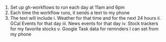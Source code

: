 1. Set up gh-workflows to run each day at 11am and 6pm
2. Each time the workflow runs, it sends a text to my phone
3. The text will include
   i. Weather for that time and for the next 24 hours
  ii. GCal Events for that day
 iii. News events for that day
  iv. Stock trackers for my favorite stocks
   v. Google Task data for reminders I can set from my phone

